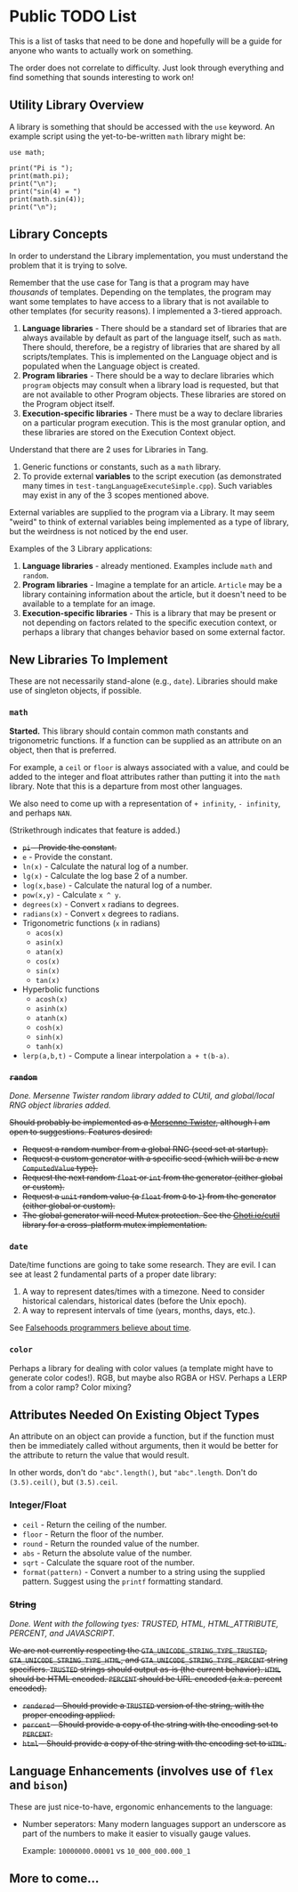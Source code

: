 # Public TODO List
This is a list of tasks that need to be done and hopefully will be a guide for anyone who wants to actually work on something.

The order does not correlate to difficulty.  Just look through everything and find something that sounds interesting to work on!

## Utility Library Overview
A library is something that should be accessed with the `use` keyword.  An example script using the yet-to-be-written `math` library might be:
```
use math;

print("Pi is ");
print(math.pi);
print("\n");
print("sin(4) = ")
print(math.sin(4));
print("\n");
```

## Library Concepts
In order to understand the Library implementation, you must understand the problem that it is trying to solve.

Remember that the use case for Tang is that a program may have *thousands* of templates.  Depending on the templates, the program may want some templates to have access to a library that is not available to other templates (for security reasons).  I implemented a 3-tiered approach.
  1. **Language libraries** - There should be a standard set of libraries that are always available by default as part of the language itself, such as `math`.  There should, therefore, be a registry of libraries that are shared by all scripts/templates.  This is implemented on the Language object and is populated when the Language object is created.
  2. **Program libraries** - There should be a way to declare libraries which `program` objects may consult when a library load is requested, but that are not available to other Program objects.  These libraries are stored on the Program object itself.
  3. **Execution-specific libraries** - There must be a way to declare libraries on a particular program execution.  This is the most granular option, and these libraries are stored on the Execution Context object.

Understand that there are 2 uses for Libraries in Tang.
  1. Generic functions or constants, such as a `math` library.
  2. To provide external **variables** to the script execution (as demonstrated many times in `test-tangLanguageExecuteSimple.cpp`).  Such variables may exist in any of the 3 scopes mentioned above.

External variables are supplied to the program via a Library.  It may seem "weird" to think of external variables being implemented as a type of library, but the weirdness is not noticed by the end user.

Examples of the 3 Library applications:
  1. **Language libraries** - already mentioned.  Examples include `math` and `random`.
  2. **Program libraries** - Imagine a template for an article.  `Article` may be a library containing information about the article, but it doesn't need to be available to a template for an image.
  3. **Execution-specific libraries** - This is a library that may be present or not depending on factors related to the specific execution context, or perhaps a library that changes behavior based on some external factor.

## New Libraries To Implement
These are not necessarily stand-alone (e.g., `date`).  Libraries should make use of singleton objects, if possible.

### `math`
**Started.**  This library should contain common math constants and trigonometric functions.  If a function can be supplied as an attribute on an object, then that is preferred.

For example, a `ceil` or `floor` is always associated with a value, and could be added to the integer and float attributes rather than putting it into the `math` library.  Note that this is a departure from most other languages.

We also need to come up with a representation of `+ infinity`, `- infinity`, and perhaps `NAN`.

(Strikethrough indicates that feature is added.)
  * ~~`pi` - Provide the constant.~~
  * `e` - Provide the constant.
  * `ln(x)` - Calculate the natural log of a number.
  * `lg(x)` - Calculate the log base 2 of a number.
  * `log(x,base)` - Calculate the natural log of a number.
  * `pow(x,y)` - Calculate `x ^ y`.
  * `degrees(x)` - Convert `x` radians to degrees.
  * `radians(x)` - Convert `x` degrees to radians.
  * Trigonometric functions (`x` in radians)
    * `acos(x)`
    * `asin(x)`
    * `atan(x)`
    * `cos(x)`
    * `sin(x)`
    * `tan(x)`
  * Hyperbolic functions
    * `acosh(x)`
    * `asinh(x)`
    * `atanh(x)`
    * `cosh(x)`
    * `sinh(x)`
    * `tanh(x)`
  * `lerp(a,b,t)` - Compute a linear interpolation `a + t(b-a)`.

### ~~`random`~~

*Done.  Mersenne Twister random library added to CUtil, and global/local RNG object libraries added.*

~~Should probably be implemented as a [Mersenne Twister](https://en.wikipedia.org/wiki/Mersenne_Twister), although I am open to suggestions.  Features desired:~~

  * ~~Request a random number from a global RNG (seed set at startup).~~
  * ~~Request a custom generator with a specific seed (which will be a new `ComputedValue` type).~~
  * ~~Request the next random `float` or `int` from the generator (either global or custom).~~
  * ~~Request a `unit` random value (a `float` from `0` to `1`) from the generator (either global or custom).~~
  * ~~The global generator will need Mutex protection.  See the [Ghoti.io/cutil](https://github.com/Ghoti-io/CUtil) library for a cross-platform mutex implementation.~~

### `date`
Date/time functions are going to take some research.  They are evil.  I can see at least 2 fundamental parts of a proper date library:
  1. A way to represent dates/times with a timezone.  Need to consider historical calendars, historical dates (before the Unix epoch).
  2. A way to represent intervals of time (years, months, days, etc.).

See [Falsehoods programmers believe about time](https://gist.github.com/timvisee/fcda9bbdff88d45cc9061606b4b923ca).

### `color`
Perhaps a library for dealing with color values (a template might have to generate color codes!).  RGB, but maybe also RGBA or HSV.  Perhaps a LERP from a color ramp?  Color mixing?

## Attributes Needed On Existing Object Types
An attribute on an object can provide a function, but if the function must then be immediately called without arguments, then it would be better for the attribute to return the value that would result.

In other words, don't do ```"abc".length()```, but ```"abc".length```.  Don't do ```(3.5).ceil()```, but ```(3.5).ceil```.

### Integer/Float
  * `ceil` - Return the ceiling of the number.
  * `floor` - Return the floor of the number.
  * `round` - Return the rounded value of the number.
  * `abs` - Return the absolute value of the number.
  * `sqrt` - Calculate the square root of the number.
  * `format(pattern)` - Convert a number to a string using the supplied pattern.  Suggest using the `printf` formatting standard.

### ~~String~~

*Done. Went with the following tyes: TRUSTED, HTML, HTML_ATTRIBUTE, PERCENT, and JAVASCRIPT.*

~~We are not currently respecting the `GTA_UNICODE_STRING_TYPE_TRUSTED`, `GTA_UNICODE_STRING_TYPE_HTML`, and `GTA_UNICODE_STRING_TYPE_PERCENT` string specifiers.  `TRUSTED` strings should output as-is (the current behavior).  `HTML` should be HTML encoded.  `PERCENT` should be URL encoded (a.k.a. percent encoded).~~
  * ~~`rendered` - Should provide a `TRUSTED` version of the string, with the proper encoding applied.~~
  * ~~`percent` - Should provide a copy of the string with the encoding set to `PERCENT`.~~
  * ~~`html` - Should provide a copy of the string with the encoding set to `HTML`.~~

## Language Enhancements (involves use of `flex` and `bison`)
These are just nice-to-have, ergonomic enhancements to the language:
  * Number seperators: Many modern languages support an underscore as part of the numbers to make it easier to visually gauge values.

    Example: `10000000.00001` vs `10_000_000.000_1`

## More to come...
